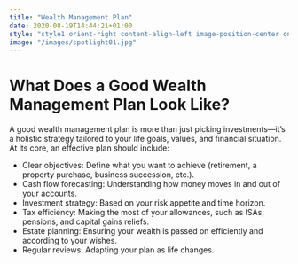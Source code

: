 ```yaml
---
title: "Wealth Management Plan"
date: 2020-08-19T14:44:21+01:00
style: "style1 orient-right content-align-left image-position-center onscroll-image-fade-in"
image: "/images/spotlight01.jpg"
---
```


# What Does a Good Wealth Management Plan Look Like?

A good wealth management plan is more than just picking investments—it’s a holistic strategy tailored to your life goals, values, and financial situation. At its core, an effective plan should include:


-   Clear objectives: Define what you want to achieve (retirement, a property purchase, business succession, etc.).
-   Cash flow forecasting: Understanding how money moves in and out of your accounts.
-   Investment strategy: Based on your risk appetite and time horizon.
-   Tax efficiency: Making the most of your allowances, such as ISAs, pensions, and capital gains reliefs.
-   Estate planning: Ensuring your wealth is passed on efficiently and according to your wishes.
-   Regular reviews: Adapting your plan as life changes.